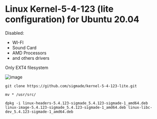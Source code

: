 # Linux Kernel-5-4-123 (lite configuration) for Ubuntu 20.04 

Disabled:
 - WI-FI
 - Sound Card
 - AMD Processors
 - and others drivers

Only EXT4 filesystem

![image](https://user-images.githubusercontent.com/55326490/120222251-7544ee00-c261-11eb-83e2-5cc959ab144d.png)

`git clone https://github.com/sigmade/kernel-5-4-123-lite.git`

`mv * /usr/src/`

`dpkg -i linux-headers-5.4.123-sigmade_5.4.123-sigmade-1_amd64.deb 
 linux-image-5.4.123-sigmade_5.4.123-sigmade-1_amd64.deb
 linux-libc-dev_5.4.123-sigmade-1_amd64.deb`



